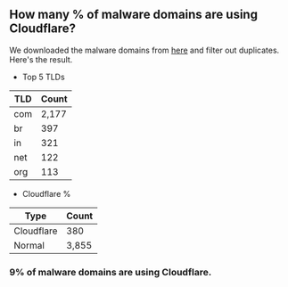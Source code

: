 ## How many % of malware domains are using Cloudflare?


We downloaded the malware domains from [here](https://urlhaus.abuse.ch) and filter out duplicates.
Here's the result.


[//]: # (start replacement)


- Top 5 TLDs

| TLD | Count |
| --- | --- |
| com | 2,177 |
| br | 397 |
| in | 321 |
| net | 122 |
| org | 113 |


- Cloudflare %

| Type | Count |
| --- | --- |
| Cloudflare | 380 |
| Normal | 3,855 |


### 9% of malware domains are using Cloudflare.
